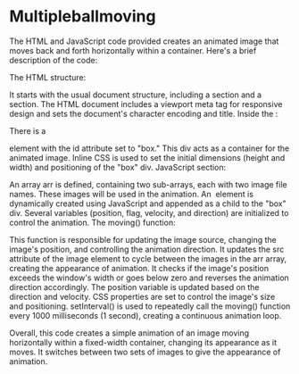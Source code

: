 # Multipleballmoving
The HTML and JavaScript code provided creates an animated image that moves back and forth horizontally within a container. Here's a brief description of the code:

The HTML structure:

It starts with the usual document structure, including a <head> section and a <body> section.
The HTML document includes a viewport meta tag for responsive design and sets the document's character encoding and title.
Inside the <body>:

There is a <div> element with the id attribute set to "box." This div acts as a container for the animated image.
Inline CSS is used to set the initial dimensions (height and width) and positioning of the "box" div.
JavaScript section:

An array arr is defined, containing two sub-arrays, each with two image file names. These images will be used in the animation.
An <img> element is dynamically created using JavaScript and appended as a child to the "box" div.
Several variables (position, flag, velocity, and direction) are initialized to control the animation.
The moving() function:

This function is responsible for updating the image source, changing the image's position, and controlling the animation direction.
It updates the src attribute of the image element to cycle between the images in the arr array, creating the appearance of animation.
It checks if the image's position exceeds the window's width or goes below zero and reverses the animation direction accordingly.
The position variable is updated based on the direction and velocity.
CSS properties are set to control the image's size and positioning.
setInterval() is used to repeatedly call the moving() function every 1000 milliseconds (1 second), creating a continuous animation loop.

Overall, this code creates a simple animation of an image moving horizontally within a fixed-width container, changing its appearance as it moves. It switches between two sets of images to give the appearance of animation.
